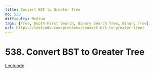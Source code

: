```yaml
---
title: Convert BST to Greater Tree
no: 538
difficulty: Medium
tags: [Tree, Depth-First Search, Binary Search Tree, Binary Tree]
url: https://leetcode.com/problems/convert-bst-to-greater-tree/
---
```


# 538. Convert BST to Greater Tree

[Leetcode](https://leetcode.com/problems/convert-bst-to-greater-tree/)

